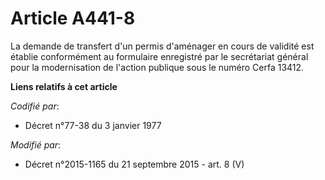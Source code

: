 # Article A441-8

La demande de transfert d'un permis d'aménager en cours de validité est établie conformément au formulaire enregistré par le
secrétariat général pour la modernisation de l'action publique sous le numéro Cerfa 13412.

**Liens relatifs à cet article**

_Codifié par_:

  - Décret n°77-38 du 3 janvier 1977

_Modifié par_:

  - Décret n°2015-1165 du 21 septembre 2015 - art. 8 (V)
